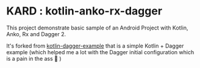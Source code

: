 KARD : kotlin-anko-rx-dagger
=====================

This project demonstrate basic sample of an Android Project with Kotlin, Anko, Rx and Dagger 2.

It's forked from [kotlin-dagger-example](https://github.com/damianpetla/kotlin-dagger-example) that is a simple Kotlin + Dagger example (which helped me a lot with the Dagger initial configuration which is a pain in the ass :man: )

